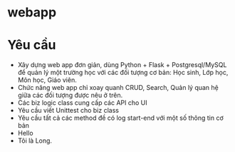 # webapp
# Yêu cầu
- Xây dựng web app đơn giản, dùng Python + Flask + Postgresql/MySQL để quản lý một trường học với các đối tượng cơ bản: Học sinh, Lớp học, Môn học, Giáo viên.
- Chức năng web app chỉ xoay quanh CRUD, Search, Quản lý quan hệ giữa các đối tượng được nêu ở trên.
- Các biz logic class cung cấp các API cho UI
- Yêu cầu viết Unittest cho biz class
- Yêu cầu tất cả các method đề có log start-end với một số thông tin cơ bản
 - Hello
 - Tôi là Long.
